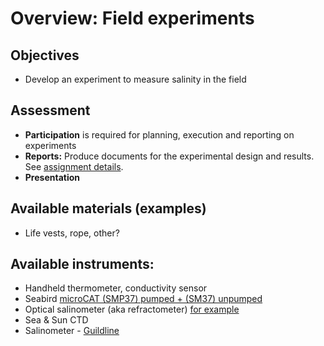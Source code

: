 # Overview: Field experiments

## Objectives
- Develop an experiment to measure salinity in the field


## Assessment
- **Participation** is required for planning, execution and reporting on experiments
- **Reports:** Produce documents for the experimental design and results.  See [assignment details](../exercise/assignment-field).
- **Presentation**

## Available materials (examples)
- Life vests, rope, other?

## Available instruments:
- Handheld thermometer, conductivity sensor
- Seabird [microCAT (SMP37) pumped + (SM37) unpumped](https://www.seabird.com/moored/sbe-37-sm-smp-smp-odo-microcat/family?productCategoryId=54627473786)
- Optical salinometer (aka refractometer) [for example](https://grotech-shop.de/Refractometer-optical)
- Sea & Sun CTD
- Salinometer - [Guildline](https://www.guildline.com/oceanography/salinometers/salinity-measurement/8400b-autosal-lab-salinometer)